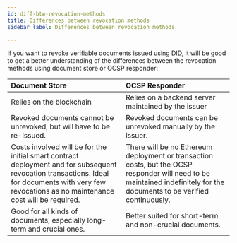 ```yaml
---
id: diff-btw-revocation-methods
title: Differences between revocation methods
sidebar_label: Differences between revocation methods

---
```


If you want to revoke verifiable documents issued using DID, it will be good to get a better understanding of the differences between the revocation methods using document store or OCSP responder: 

| Document Store | OCSP Responder |
|:-----------------------|:-------------------------|
| Relies on the blockchain | Relies on a backend server maintained by the issuer |
| Revoked documents cannot be unrevoked, but will have to be re-issued. | Revoked documents can be unrevoked manually by the issuer. |
| Costs involved will be for the initial smart contract deployment and for subsequent revocation transactions. Ideal for documents with very few revocations as no maintenance cost will be required. | There will be no Ethereum deployment or transaction costs, but the OCSP responder will need to be maintained indefinitely for the documents to be verified continuously. |
| Good for all kinds of documents, especially long-term and crucial ones. | Better suited for short-term and non-crucial documents. |